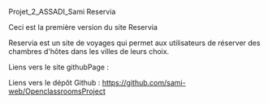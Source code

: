 Projet_2_ASSADI_Sami Reservia

Ceci est la première version du site Reservia

Reservia est un site de voyages qui permet aux utilisateurs de réserver des chambres d'hôtes dans les villes de leurs choix.

Liens vers le site githubPage : 

Liens vers le dépôt Github : https://github.com/sami-web/OpenclassroomsProject
